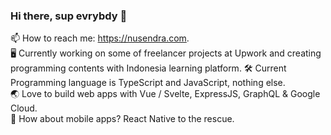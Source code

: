 ### Hi there, sup evrybdy 👋

📫 How to reach me: https://nusendra.com.  
🖥 Currently working on some of freelancer projects at Upwork and creating programming contents with Indonesia learning platform.
🛠 Current Programming language is TypeScript and JavaScript, nothing else.  
🌏 Love to build web apps with Vue / Svelte, ExpressJS, GraphQL & Google Cloud.  
📱 How about mobile apps? React Native to the rescue.
